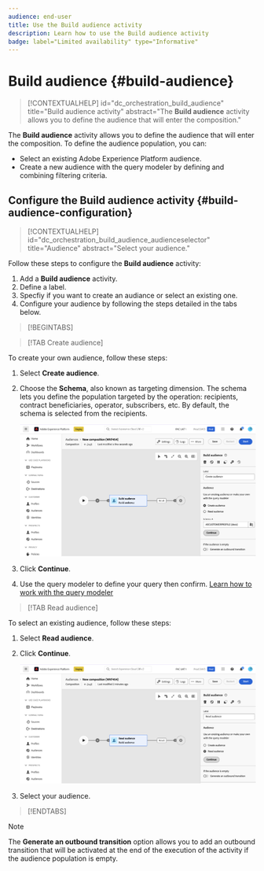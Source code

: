 ```yaml
---
audience: end-user
title: Use the Build audience activity
description: Learn how to use the Build audience activity
badge: label="Limited availability" type="Informative"
---
```


# Build audience {#build-audience}

>[!CONTEXTUALHELP]
>id="dc_orchestration_build_audience"
>title="Build audience activity"
>abstract="The **Build audience** activity allows you to define the audience that will enter the composition."

The **Build audience** activity allows you to define the audience that will enter the composition. To define the audience population, you can:
 
* Select an existing Adobe Experience Platform audience. 
* Create a new audience with the query modeler by defining and combining filtering criteria.

## Configure the Build audience activity {#build-audience-configuration}

>[!CONTEXTUALHELP]
>id="dc_orchestration_build_audience_audienceselector"
>title="Audience"
>abstract="Select your audience."

Follow these steps to configure the **Build audience** activity:

1. Add a **Build audience** activity. 
1. Define a label.
1. Specfiy if you want to create an audiance or select an existing one.
1. Configure your audience by following the steps detailed in the tabs below.

>[!BEGINTABS]

>[!TAB Create audience]

To create your own audience, follow these steps:

1. Select **Create audience**.
1. Choose the **Schema**, also known as targeting dimension. The schema lets you define the population targeted by the operation: recipients, contract beneficiaries, operator, subscribers, etc. By default, the schema is selected from the recipients.

    ![](../assets/build-audience-create.png)

1. Click **Continue**.
1. Use the query modeler to define your query then confirm. [Learn how to work with the query modeler](../../query/query-modeler-overview.md)

>[!TAB Read audience]

To select an existing audience, follow these steps:

1. Select **Read audience**.
1. Click **Continue**.

    ![](../assets/build-audience-read.png)

1. Select your audience.

>[!ENDTABS]

>[!NOTE]
>
>The **Generate an outbound transition** option allows you to add an outbound transition that will be activated at the end of the execution of the activity if the audience population is empty. 

<!--
## Examples{#build-audience-examples}

Here is an example of a workflow with two **Build audience** activities. The first one targets the poker players audience, followed by an email delivery. The second one targets the VIP clients audience, followed by an SMS delivery.

![](../assets/workflow-audience-example.png)
-->
